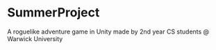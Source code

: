 # SummerProject
A roguelike adventure game in Unity made by 2nd year CS students @ Warwick University


